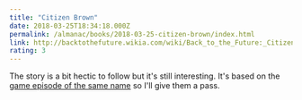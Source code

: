 ```yaml
---
title: "Citizen Brown"
date: 2018-03-25T18:34:18.000Z
permalink: /almanac/books/2018-03-25-citizen-brown/index.html
link: http://backtothefuture.wikia.com/wiki/Back_to_the_Future:_Citizen_Brown
rating: 3
---
```


The story is a bit hectic to follow but it's still interesting. It's based on the [game episode of the same name](http://backtothefuture.wikia.com/wiki/Back_to_the_Future:_The_Game_-_Episode_3:_Citizen_Brown) so I'll give them a pass.